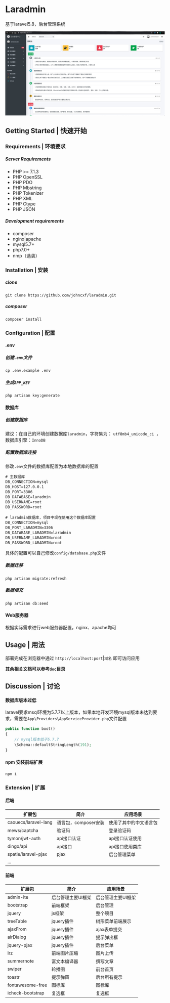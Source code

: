 # Laradmin

基于laravel5.8，后台管理系统

![](./doc/image/laradmin-admin.png)

## Getting Started | 快速开始

### Requirements | 环境要求

##### Server Requirements

- PHP >= 7.1.3
- PHP OpenSSL
- PHP PDO
- PHP Mbstring
- PHP Tokenizer
- PHP XML
- PHP Ctype
- PHP JSON

##### Development requirements

- composer
- nginx|apache
- mysql5.7+
- php7.0+
- nmp（选装）

### Installation | 安装

##### clone

```
git clone https://github.com/johncxf/laradmin.git
```

##### composer

```
composer install
```

### Configuration | 配置

#### .env

##### 创建`.env`文件

```
cp .env.example .env
```

##### 生成`APP_KEY`

```
php artisan key:generate
```

#### 数据库

##### 创建数据库

建议：在自己的环境创建数据库`laradmin`，字符集为： `utf8mb4_unicode_ci `，数据库引擎：`InnoDB`

##### 配置数据库连接

修改`.env`文件的数据库配置为本地数据库的配置

```
# 主数据库
DB_CONNECTION=mysql
DB_HOST=127.0.0.1
DB_PORT=3306
DB_DATABASE=laradmin
DB_USERNAME=root
DB_PASSWORD=root

# laradmin数据库，项目中现在使用这个数据库配置
DB_CONNECTION=mysql
DB_PORT_LARADMIN=3306
DB_DATABASE_LARADMIN=laradmin
DB_USERNAME_LARADMIN=root
DB_PASSWORD_LARADMIN=root
```

具体的配置可以自己修改`config/database.php`文件

##### 数据迁移

```
php artisan migrate:refresh
```

##### 数据填充

```
php artisan db:seed
```

#### Web服务器

根据实际需求进行web服务器配置，nginx、apache均可

## Usage | 用法

部署完成在浏览器中通过 `http://localhost:port`|`域名` 即可访问应用

**其余相关文档可以参考`doc`目录**

## Discussion | 讨论

#### 数据库版本过低

laravel要求msql环境为5.7.7以上版本，如果本地开发环境mysql版本未达到要求，需要在`App\Providers\AppServiceProvider.php`文件配置

```php
public function boot()
{
    // mysql版本低于5.7.7
    \Schema::defaultStringLength(191);
}
```

#### npm 安装前端扩展

```
npm i
```

### Extension | 扩展

#### 后端

| 扩展包               | 简介                 | 应用场景               |
| -------------------- | -------------------- | ---------------------- |
| caouecs/laravel-lang | 语言包，composer安装 | 使用了其中的中文语言包 |
| mews/captcha         | 验证码               | 登录验证码             |
| tymon/jwt-auth       | api接口认证          | api接口认证使用        |
| dingo/api            | api接口              | api接口使用类库        |
| spatie/laravel-pjax  | pjax                 | 后台管理菜单           |
| ...                  |                      |                        |

#### 前端

| 扩展包           | 简介               | 应用场景           |
| ---------------- | ------------------ | ------------------ |
| admin-lte        | 后台管理主要UI框架 | 后台管理主要UI框架 |
| bootstrap        | 前端框架           | 后台管理           |
| jquery           | js框架             | 整个项目           |
| treeTable        | jquery插件         | 树形菜单前端展示   |
| ajaxFrom         | jquery插件         | ajax表单提交       |
| airDialog        | jquery插件         | 提示弹出框         |
| jquery-pjax      | jquery插件         | 后台菜单           |
| lrz              | 前端图片压缩       | 图片上传           |
| summernote       | 富文本编译器       | 撰写文章           |
| swiper           | 轮播图             | 前台首页           |
| toastr           | 提示弹窗           | 后台所有提示       |
| fontawesome-free | 图标库             | 图标库             |
| icheck-bootstrap | 复选框             | 复选框             |
